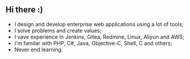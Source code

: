 ## Hi there :)

- I design and develop enterprise web applications using a lot of tools;
- I solve problems and create values;
- I vave experience in Jenkins, Gitea, Redmine, Linux, Aliyun and AWS;
- I'm familar with PHP, C#, Java, Objective-C, Shell, C and others;
- Never end learning.
